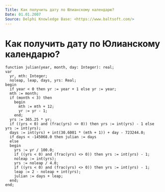 ```yaml
---
Title: Как получить дату по Юлианскому календарю?
Date: 01.01.2007
Source: Delphi Knowledge Base: <https://www.baltsoft.com/>
---
```



Как получить дату по Юлианскому календарю?
==========================================

    function julian(year, month, day: Integer): real;
    var
      yr, mth: Integer;
      noleap, leap, days, yrs: Real;
    begin
      if year < 0 then yr := year + 1 else yr := year;
      mth := month;
      if (month < 3) then
        begin
          mth := mth + 12;
          yr := yr - 1;
        end;
      yrs := 365.25 * yr;
      if ((yrs < 0) and (frac(yrs) <> 0)) then yrs := int(yrs) - 1 else yrs := int(yrs);
      days := int(yrs) + int(30.6001 * (mth + 1)) + day - 723244.0;
      if days < -145068.0 then julian := days
      else
      begin
        yrs := yr / 100.0;
        if ((yrs < 0) and (frac(yrs) <> 0)) then yrs := int(yrs) - 1;
        noleap := int(yrs);
        yrs := noleap / 4.0;
        if ((yrs < 0) and (frac(yrs) <> 0)) then yrs := int(yrs) - 1;
        leap := 2 - noleap + int(yrs);
        julian := days + leap;
      end;
    end;

